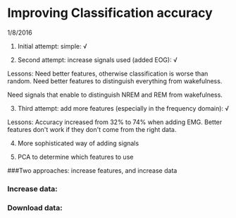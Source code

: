 Improving Classification accuracy
=================================

1/8/2016

1) Initial attempt: simple: √

2) Second attempt: increase signals used (added EOG): √

Lessons: 
Need better features, otherwise classification is worse than random.
Need better features to distinguish everything from wakefulness.

Need signals that enable to distinguish NREM and REM from wakefulness.

3) Third attempt: add more features (especially in the frequency domain): √

Lessons: 
Accuracy increased from 32% to 74% when adding EMG. 
Better features don't work if they don't come from the right data.

4) More sophisticated way of adding signals

5) PCA to determine which features to use

###Two approaches: increase features, and increase data

### Increase data:

### Download data: 